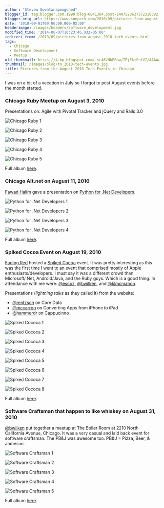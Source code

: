 ```yaml
---
author: "Steven Suwatanapongched"
blogger_id: tag:blogger.com,1999:blog-6841384.post-1407528637372318382
blogger_orig_url: https://www.sunpech.com/2010/09/pictures-from-august-2010-tech-events.html
date: '2010-09-01T09:00:00.000-05:00'
headerimage: /images/headers/software_development.jpg
modified_time: '2014-08-07T16:23:46.032-05:00'
redirect_from: /2010/09/pictures-from-august-2010-tech-events.html
tags:
  - Chicago
  - Software Development
  - Meetup
old_thumbnail: https://4.bp.blogspot.com/-sc46VNkERnw/TFjFkiFetVI/AAAAAAAAUzc/qpO0N8edO9U/s800/IMG_1799.JPG
thumbnail: /images/blog/tn_2010-tech-events.jpg
title: Pictures from the August 2010 Tech Events in Chicago
---
```



I was on a bit of a vacation in July so I forgot to post August events before the month started.

### Chicago Ruby Meetup on August 3, 2010
Presentations on: Agile with Pivotal Tracker and jQuery and Rails 3.0

![Chicago Ruby 1](/images/blog/IMG_1799.jpg)

![Chicago Ruby 2](/images/blog/IMG_1801.jpg)

![Chicago Ruby 3](/images/blog/IMG_1802.jpg)

![Chicago Ruby 4](/images/blog/IMG_1805.jpg)

![Chicago Ruby 5](/images/blog/IMG_1806.jpg)

Full album [here](https://photos.app.goo.gl/Gr5yrxA7HU7LsTpo8).

### Chicago Alt.net on August 11, 2010
[Fawad Halim](https://twitter.com/FAWAD) gave a presentation on [Python for .Net Developers](https://chicagoalt.net/event/August2010Meeting-Python-for-NET-Developers).

![Python for .Net Developers 1](/images/blog/IMG_1812.jpg)

![Python for .Net Developers 2](/images/blog/IMG_1818.jpg)

![Python for .Net Developers 3](/images/blog/IMG_1821.jpg)

![Python for .Net Developers 4](/images/blog/IMG_1827.jpg)

Full album [here](https://photos.app.goo.gl/LfA9u3iJ5TuooukR9).

### Spiked Cocoa Event on August 19, 2010

[Fading Red](https://www.fadingred.com/) hosted a [Spiked Cocoa](https://spikedcocoa.com/) event.  It was pretty interesting as this was the first time I went to an event that comprised mostly of Apple enthusiasts/developers.  I must say it was a different crowd than Microsoft/.Net, Android/Java, and the Ruby guys.  Which is a good thing.  In attendance with me were: [@escoz](https://twitter.com/escoz), [@bwilken](https://twitter.com/bwilken), and [@klmcmahon](https://twitter.com/klmcmahon).

Presentations (*lightning talks* as they called it) from the website:

* [@rentzsch](https://twitter.com/rentzsch) on Core Data
* [@mccarron](https://twitter.com/mccarron) on Converting Apps from iPhone to iPad
* [@hammerdr](https://twitter.com/hammerdr) on Cappucinno


![Spiked Cococa 1](/images/blog/IMG_1882.jpg)

![Spiked Cococa 2](/images/blog/IMG_1899.jpg)

![Spiked Cococa 3](/images/blog/IMG_1905.jpg)

![Spiked Cococa 4](/images/blog/IMG_1930.jpg)

![Spiked Cococa 5](/images/blog/IMG_1933.jpg)

![Spiked Cococa 6](/images/blog/IMG_1935.jpg)

![Spiked Cococa 7](/images/blog/IMG_1938.jpg)

![Spiked Cococa 8](/images/blog/IMG_1944.jpg)

Full album [here](https://photos.app.goo.gl/ZbQf74N4H74PGJfj9).

### Software Craftsman that happen to like whiskey on August 31, 2010

[@bwilken](https://twitter.com/bwilken/) put together a meetup at The Boiler Room at 2210 North California Avenue, Chicago.  It was a very casual and laid back event for software craftsman.  The PB&amp;J was awesome too.  PB&amp;J = Pizza, Beer, &amp; Jameson.

![Software Craftsman 1](/images/blog/IMG_2256.jpg)

![Software Craftsman 2](/images/blog/IMG_2259.jpg)

![Software Craftsman 3](/images/blog/IMG_2262.jpg)

![Software Craftsman 4](/images/blog/IMG_2263.jpg)

![Software Craftsman 5](/images/blog/IMG_2266.jpg)

Full album [here](https://photos.app.goo.gl/aWc44d1DTMaJ2twD7).